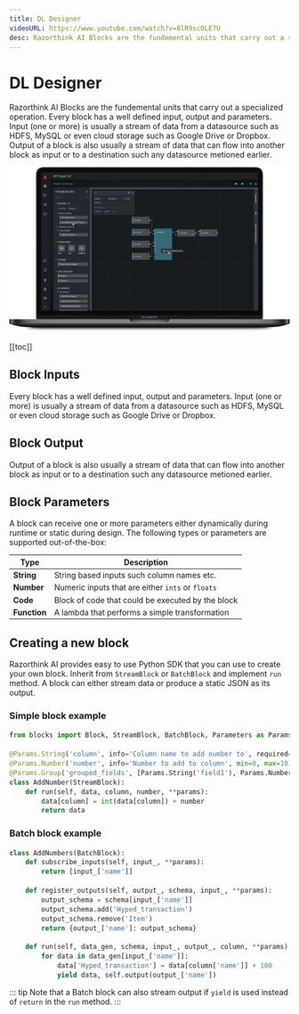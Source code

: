 ```yaml
---
title: DL Designer
videoURL: https://www.youtube.com/watch?v=8lR9scOLE7U
desc: Razorthink AI Blocks are the fundemental units that carry out a specialized operation. Every block has a well defined input, output and parameters.
---
```


# DL Designer

Razorthink AI Blocks are the fundemental units that carry out a specialized operation. Every block has a well defined input, output and parameters. Input (one or more) is usually a stream of data from a datasource such as HDFS, MySQL or even cloud storage such as Google Drive or Dropbox. Output of a block is also usually a stream of data that can flow into another block as input or to a destination such any datasource metioned earlier.

![DL Model Designer](../../media/dl-designer.png)

[[toc]]

## Block Inputs
Every block has a well defined input, output and parameters. Input (one or more) is usually a stream of data from a datasource such as HDFS, MySQL or even cloud storage such as Google Drive or Dropbox.

## Block Output
Output of a block is also usually a stream of data that can flow into another block as input or to a destination such any datasource metioned earlier.

## Block Parameters
A block can receive one or more parameters either dynamically during runtime or static during design. 
The following types or parameters are supported out-of-the-box:

|**Type**|**Description**|
|--|--|
|**String**| String based inputs such column names etc. |
|**Number**| Numeric inputs that are either `ints` or `floats` |
|**Code**| Block of code that could be executed by the block |
|**Function**| A lambda that performs a simple transformation |




## Creating a new block
Razorthink AI provides easy to use Python SDK that you can use to create your own block. Inherit from `StreamBlock` or `BatchBlock` and implement `run` method. A block can either stream data or produce a static JSON as its output.

### Simple block example

```python
from blocks import Block, StreamBlock, BatchBlock, Parameters as Params

@Params.String('column', info='Column name to add number to', required=True)  
@Params.Number('number', info='Number to add to column', min=0, max=10)  
@Params.Group('grouped_fields', [Params.String('field1'), Params.Number('field2')], repeatable=True)  
class AddNumber(StreamBlock):  
    def run(self, data, column, number, **params):  
        data[column] = int(data[column]) + number  
        return data
```

### Batch block example
```python
class AddNumbers(BatchBlock):
    def subscribe_inputs(self, input_, **params):
        return [input_['name']]

    def register_outputs(self, output_, schema, input_, **params):
        output_schema = schema[input_['name']]
        output_schema.add('Hyped_transaction')
        output_schema.remove('Item')
        return {output_['name']: output_schema}

    def run(self, data_gen, schema, input_, output_, column, **params):
        for data in data_gen[input_['name']]:
            data['Hyped_transaction'] = data[column['name']] + 100
            yield data, self.output(output_['name'])
```

::: tip
Note that a Batch block can also stream output if `yield` is used instead of `return` in the `run` method.
::: 
